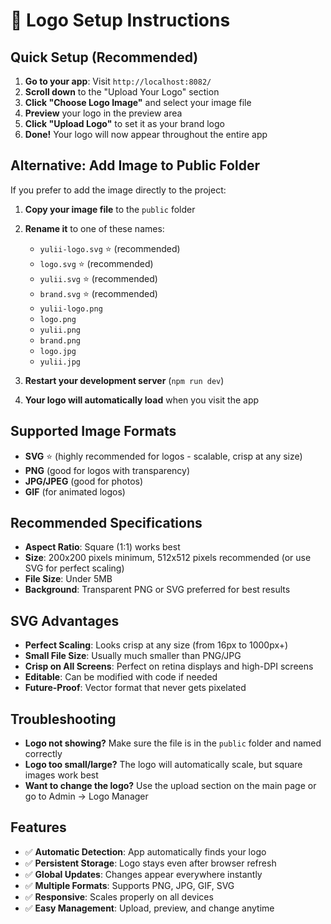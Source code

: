# 🎨 Logo Setup Instructions

## Quick Setup (Recommended)

1. **Go to your app**: Visit `http://localhost:8082/`
2. **Scroll down** to the "Upload Your Logo" section
3. **Click "Choose Logo Image"** and select your image file
4. **Preview** your logo in the preview area
5. **Click "Upload Logo"** to set it as your brand logo
6. **Done!** Your logo will now appear throughout the entire app

## Alternative: Add Image to Public Folder

If you prefer to add the image directly to the project:

1. **Copy your image file** to the `public` folder
2. **Rename it** to one of these names:
   - `yulii-logo.svg` ⭐ (recommended)
   - `logo.svg` ⭐ (recommended)
   - `yulii.svg` ⭐ (recommended)
   - `brand.svg` ⭐ (recommended)
   - `yulii-logo.png`
   - `logo.png`
   - `yulii.png`
   - `brand.png`
   - `logo.jpg`
   - `yulii.jpg`

3. **Restart your development server** (`npm run dev`)
4. **Your logo will automatically load** when you visit the app

## Supported Image Formats

- **SVG** ⭐ (highly recommended for logos - scalable, crisp at any size)
- **PNG** (good for logos with transparency)
- **JPG/JPEG** (good for photos)
- **GIF** (for animated logos)

## Recommended Specifications

- **Aspect Ratio**: Square (1:1) works best
- **Size**: 200x200 pixels minimum, 512x512 pixels recommended (or use SVG for perfect scaling)
- **File Size**: Under 5MB
- **Background**: Transparent PNG or SVG preferred for best results

## SVG Advantages

- **Perfect Scaling**: Looks crisp at any size (from 16px to 1000px+)
- **Small File Size**: Usually much smaller than PNG/JPG
- **Crisp on All Screens**: Perfect on retina displays and high-DPI screens
- **Editable**: Can be modified with code if needed
- **Future-Proof**: Vector format that never gets pixelated

## Troubleshooting

- **Logo not showing?** Make sure the file is in the `public` folder and named correctly
- **Logo too small/large?** The logo will automatically scale, but square images work best
- **Want to change the logo?** Use the upload section on the main page or go to Admin → Logo Manager

## Features

- ✅ **Automatic Detection**: App automatically finds your logo
- ✅ **Persistent Storage**: Logo stays even after browser refresh
- ✅ **Global Updates**: Changes appear everywhere instantly
- ✅ **Multiple Formats**: Supports PNG, JPG, GIF, SVG
- ✅ **Responsive**: Scales properly on all devices
- ✅ **Easy Management**: Upload, preview, and change anytime
